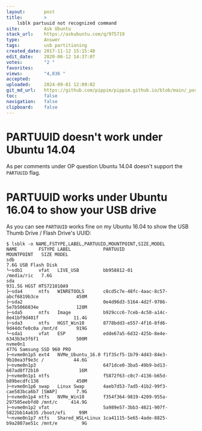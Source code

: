 ```yaml
---
layout:       post
title:        >
    lsblk partuuid not recognized command
site:         Ask Ubuntu
stack_url:    https://askubuntu.com/q/975719
type:         Answer
tags:         usb partitioning
created_date: 2017-11-12 15:15:48
edit_date:    2020-06-12 14:37:07
votes:        "2 "
favorites:    
views:        "4,836 "
accepted:     
uploaded:     2024-09-01 12:09:02
git_md_url:   https://github.com/pippim/pippim.github.io/blob/main/_posts/2017/2017-11-12-lsblk-partuuid-not-recognized-command.md
toc:          false
navigation:   false
clipboard:    false
---
```


# PARTUUID doesn't work under Ubuntu 14.04

As per comments under OP question Ubuntu 14.04 doesn't support the `PARTUUID` flag.

# PARTUUID works under Ubuntu 16.04 to show your USB drive

As you can see `PARTUUID` works fine on my Ubuntu 16.04 to show the USB Thumb Drive / Flash Drive's UUID:

``` 
$ lsblk -o NAME,FSTYPE,LABEL,PARTUUID,MOUNTPOINT,SIZE,MODEL
NAME        FSTYPE LABEL            PARTUUID                             MOUNTPOINT   SIZE MODEL
sdb                                                                                   7.6G USB Flash Disk  
└─sdb1      vfat   LIVE_USB         bb958812-01                          /media/ric   7.6G 
sda                                                                                 931.5G HGST HTS721010A9
├─sda4      ntfs   WINRETOOLS       c8cd5c7e-48fc-4aac-8c57-abcf6819b3ce              450M 
├─sda2                              0e4d96d3-5164-4d2f-9786-5e7b5066034e              128M 
├─sda5      ntfs   Image            b929ccc6-7ceb-4c50-a14c-8e41bf9d401f             11.4G 
├─sda3      ntfs   HGST_Win10       8778bdd3-e557-4f16-8fd6-9d44dcfe0c0a /mnt/d       919G 
└─sda1      vfat   ESP              edde67a5-6d32-425b-8e4e-6343b3e3f6f1              500M 
nvme0n1                                                                               477G Samsung SSD 960 PRO
├─nvme0n1p5 ext4   NVMe_Ubuntu_16.0 f1f35cf5-1b79-4d43-84e3-9b10ea3f9e3c /           44.6G 
├─nvme0n1p3                         6471dce0-3ba5-49b9-bd13-667ad8f72b10               16M 
├─nvme0n1p1 ntfs                    f5872f63-c0c7-4136-b65d-b89becdfc138              450M 
├─nvme0n1p6 swap   Linux Swap       4aeb7d53-7ad5-41b2-99f3-cae583bca6b7 [SWAP]       7.9G 
├─nvme0n1p4 ntfs   NVMe_Win10       f354f364-9819-4209-955a-297505eebfd0 /mnt/c     414.9G 
├─nvme0n1p2 vfat                    5a989e57-3bb3-4821-907f-5822bb14a635 /boot/efi     99M 
└─nvme0n1p7 ntfs   Shared_WSL+Linux 1ca41115-5e65-4ade-8825-b9a2807ae51c /mnt/e         9G 
```

